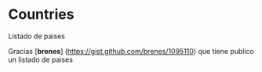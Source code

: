 # Countries
Listado de paises

Gracias [**brenes**] (https://gist.github.com/brenes/1095110) que tiene publico un listado de paises
